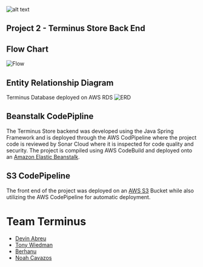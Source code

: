 ![alt text](http://terminus-front.s3-website-us-east-1.amazonaws.com/assets/images/logo.png)
## Project 2 - Terminus Store Back End

## Flow Chart
![Flow](https://i.ibb.co/GFnq16Q/image-4.png)

## Entity Relationship Diagram
Terminus Database deployed on AWS RDS
![ERD](https://i.ibb.co/cNPFWBQ/ERD.png)

## Beanstalk CodePipline
The Terminus Store backend was developed using the Java Spring Framework and is deployed through the AWS CodPipeline where the project code is reviewed by Sonar Cloud where it is inspected for code quality and security. The project is compiled using AWS CodeBuild and deployed onto an [Amazon Elastic Beanstalk](http://p2terminusoms-env.eba-fcyktpid.us-east-1.elasticbeanstalk.com/).

## S3 CodePipeline
The front end of the project was deployed on an [AWS S3](http://terminus-front.s3-website-us-east-1.amazonaws.com/) Bucket while also utilizing the AWS CodePipeline for automatic deployment.

# Team Terminus
* [Devin Abreu](https://github.com/devinabreu10)
* [Tony Wiedman](https://github.com/tonywied17)
* [Berhanu](https://github.com/berhanusg)
* [Noah Cavazos](https://github.com/Woodsgump)
